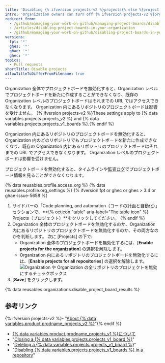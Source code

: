 ```yaml
---
title: 'Disabling {% ifversion projects-v2 %}projects{% else %}project boards{% endif %} in your organization'
intro: 'Organization owners can turn off {% ifversion projects-v2 %}organization-wide {% data variables.projects.projects_v2 %}, organization-wide {% data variables.projects.projects_v1_boards %}, and repository-level {% data variables.projects.projects_v1_boards %}{% else %}organization-wide project boards and repository project boards{% endif %} in an organization.'
redirect_from:
  - /github/managing-your-work-on-github/managing-project-boards/disabling-project-boards-in-your-organization
  - /articles/disabling-project-boards-in-your-organization
  - /github/managing-your-work-on-github/disabling-project-boards-in-your-organization
versions:
  fpt: '*'
  ghes: '*'
  ghae: '*'
  ghec: '*'
topics:
  - Pull requests
shortTitle: Disable projects
allowTitleToDifferFromFilename: true
---
```


Organization 全体でプロジェクトボードを無効化すると、Organization レベルでプロジェクトボードを新たに作成することができなくなり、既存の Organization レベルのプロジェクトボードはそれまでの URL ではアクセスできなくなります。 Organization 内にあるリポジトリのプロジェクトボードは影響を受けません。 {% ifversion projects-v2 %}These settings apply to {% data variables.projects.projects_v2 %} and {% data variables.projects.projects_v1_boards %}.{% endif %}

Organization 内にあるリポジトリのプロジェクトボードを無効化すると、Organization 内のどのリポジトリでもプロジェクトボードを新たに作成できなくなり、既存の Organization 内にあるリポジトリのプロジェクトボードはそれまでの URL でアクセスできなくなります。 Organization レベルのプロジェクトボードは影響を受けません。


プロジェクトボードを無効化すると、タイムラインや[監査ログ](/organizations/keeping-your-organization-secure/reviewing-the-audit-log-for-your-organization)でプロジェクトボード情報を見ることができなくなります。


{% data reusables.profile.access_org %}
{% data reusables.profile.org_settings %}
{% ifversion fpt or ghec or ghes > 3.4 or ghae-issue-5658 %}
1. サイドバーの「Code planning, and automation（コードの計画と自動化）」セクションで、**{% octicon "table" aria-label="The table icon" %} Projects（プロジェクト）**をクリックしてください。
{% endif %}
1. Organization 全体のプロジェクトボードを無効化するのか、Organization 内にあるリポジトリのプロジェクトボードを無効化するのか、その両方なのかを判断します。 次に [Projects] の下で:
    - Organization 全体のプロジェクトボードを無効化するには、[**Enable projects for the organization**] の選択を解除します。
    - Organization 内にあるリポジトリのプロジェクトボードを無効化するには、[**Enable projects for all repositories**] の選択を解除します。 ![Organization や Organization の全リポジトリのプロジェクトを無効にするチェックボックス](/assets/images/help/projects/disable-org-projects-checkbox.png)
1. [**Save**] をクリックします。

{% data reusables.organizations.disable_project_board_results %}

## 参考リンク

{% ifversion projects-v2 %}- "[About {% data variables.product.prodname_projects_v2 %}](/issues/planning-and-tracking-with-projects/learning-about-projects/about-projects)"{% endif %}
- [{% data variables.product.prodname_projects_v1 %}について](/articles/about-project-boards)
- "[Closing a {% data variables.projects.projects_v1_board %}](/articles/closing-a-project-board)"
- "[Deleting a {% data variables.projects.projects_v1_board %}](/articles/deleting-a-project-board)"
- "[Disabling {% data variables.projects.projects_v1_boards %} in a repository](/articles/disabling-project-boards-in-a-repository)"
